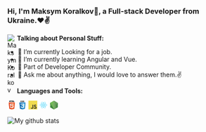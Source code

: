 ### Hi, I'm Maksym Koralkov🙌, a Full-stack Developer from Ukraine.❤✌

<a href="https://www.linkedin.com/in/maksym-koralkov/">
<img align="left" alt="Maksym Koralkov" width="22px" src="https://cdn.jsdelivr.net/npm/simple-icons@v3/icons/linkedin.svg" />
</a>

**Talking about Personal Stuff:**

- 🔭 I’m currently Looking for a job.
- 🌱 I’m currently learning Angular and Vue.
- 👯 Part of Developer Community.
- 💬 Ask me about anything, I would love to answer them.✌

**Languages and Tools:**

<code><img height="20" src="https://raw.githubusercontent.com/github/explore/80688e429a7d4ef2fca1e82350fe8e3517d3494d/topics/html/html.png"></code>
<code><img height="20" src="https://raw.githubusercontent.com/github/explore/80688e429a7d4ef2fca1e82350fe8e3517d3494d/topics/css/css.png"></code>
<code><img height="20" src="https://raw.githubusercontent.com/github/explore/80688e429a7d4ef2fca1e82350fe8e3517d3494d/topics/javascript/javascript.png"></code>
<code><img height="20" src="https://raw.githubusercontent.com/github/explore/80688e429a7d4ef2fca1e82350fe8e3517d3494d/topics/react/react.png"></code>
<code><img height="20" src="https://raw.githubusercontent.com/github/explore/80688e429a7d4ef2fca1e82350fe8e3517d3494d/topics/nodejs/nodejs.png"></code>

![My github stats](https://github-readme-stats.vercel.app/api?username=maxyma-sanx&show_icons=true&hide_border=true)
